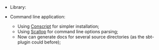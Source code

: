 
* Library:

* Command line application:
    + Using [Conscript](https://github.com/n8han/conscript) for simpler installation;
    + Using [Scallop](https://github.com/scallop/scallop) for command line options parsing;
    + Now can generate docs for several source directories (as the sbt-plugin could before);

